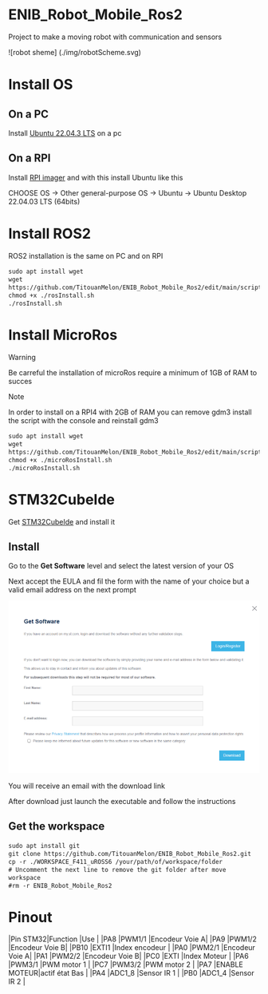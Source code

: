 # ENIB_Robot_Mobile_Ros2

Project to make a moving robot with communication and sensors

![robot sheme] (./img/robotScheme.svg)

# Install OS

## On a PC
  Install <a href="https://ubuntu.com/download/desktop" >Ubuntu 22.04.3 LTS</a> on a pc
## On a RPI
Install <a href="https://www.raspberrypi.com/software/">RPI imager</a> and with this install Ubuntu like this

CHOOSE OS -> Other general-purpose OS -> Ubuntu -> Ubuntu Desktop 22.04.03 LTS (64bits)

# Install ROS2

ROS2 installation is the same on PC and on RPI

```
sudo apt install wget
wget https://github.com/TitouanMelon/ENIB_Robot_Mobile_Ros2/edit/main/script/rosInstall.sh
chmod +x ./rosInstall.sh
./rosInstall.sh
```

# Install MicroRos

>[!WARNING]
>Be carreful the installation of microRos require a minimum of 1GB of RAM to succes

>[!NOTE]
>In order to install on a RPI4 with 2GB of RAM you can remove gdm3 install the script with the console and reinstall gdm3

```
sudo apt install wget
wget https://github.com/TitouanMelon/ENIB_Robot_Mobile_Ros2/edit/main/script/microRosInstall.sh
chmod +x ./microRosInstall.sh
./microRosInstall.sh
```
# STM32CubeIde

Get <a href="https://www.st.com/en/development-tools/stm32cubeide.html">STM32CubeIde</a> and install it 

## Install

Go to the **Get Software** level and select the latest version of your OS

Next accept the EULA and fil the form with the name of your choice but a valid email address on the next prompt

![STM32 prompt](./img/stm32.PNG)

You will receive an email with the download link

After download just launch the executable and follow the instructions

## Get the workspace

```
sudo apt install git
git clone https://github.com/TitouanMelon/ENIB_Robot_Mobile_Ros2.git
cp -r ./WORKSPACE_F411_uROSS6 /your/path/of/workspace/folder
# Uncomment the next line to remove the git folder after move workspace
#rm -r ENIB_Robot_Mobile_Ros2
```

# Pinout

|Pin STM32|Function     |Use            |
|PA8      |PWM1/1       |Encodeur Voie A|
|PA9      |PWM1/2       |Encodeur Voie B|
|PB10     |EXTI1        |Index encodeur |
|PA0      |PWM2/1       |Encodeur Voie A|
|PA1      |PWM2/2       |Encodeur Voie B|
|PC0      |EXTI         |Index Moteur   |
|PA6      |PWM3/1       |PWM motor 1    |
|PC7      |PWM3/2       |PWM motor 2    |
|PA7      |ENABLE MOTEUR|actif état Bas |
|PA4      |ADC1_8       |Sensor IR 1    |
|PB0      |ADC1_4       |Sensor IR 2    |

